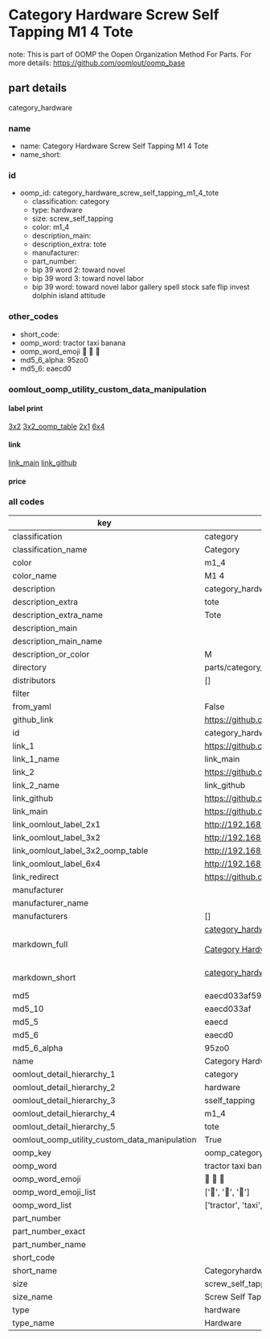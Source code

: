 # Category Hardware Screw Self Tapping M1 4 Tote  

note: This is part of OOMP the Oopen Organization Method For Parts. For more details: https://github.com/oomlout/oomp_base

##  part details
  



category_hardware



### name
* name: Category Hardware Screw Self Tapping M1 4 Tote
* name_short: 
### id
* oomp_id: category_hardware_screw_self_tapping_m1_4_tote
  * classification: category
  * type: hardware
  * size: screw_self_tapping
  * color: m1_4
  * description_main: 
  * description_extra: tote
  * manufacturer: 
  * part_number: 
  * bip 39 word 2: toward novel
  * bip 39 word 3: toward novel labor
  * bip 39 word: toward novel labor gallery spell stock safe flip invest dolphin island attitude

### other_codes
* short_code: 
* oomp_word: tractor taxi banana
* oomp_word_emoji :tractor: :taxi: :banana:
* md5_6_alpha: 95zo0
* md5_6: eaecd0






### oomlout_oomp_utility_custom_data_manipulation
#### label print
[3x2](http://192.168.1.245:1112/?label=oomp%2095zo0)
[3x2_oomp_table](http://192.168.1.108:1112/?label=oomp%2095zo0)
[2x1](http://192.168.1.242:1112/?label=oomp%2095zo0)
[6x4](http://192.168.1.55:1112/?label=oomp%2095zo0)    

#### link

[link_main](https://github.com/oomlout/oomlout_oomp_version_1_messy/tree/main/parts/category_hardware_screw_self_tapping_m1_4_tote) [link_github](https://github.com/oomlout/oomlout_oomp_version_1_messy/tree/main/parts/category_hardware_screw_self_tapping_m1_4_tote)                             

#### price







### all codes 
| key | value |  
| --- | --- |  
| classification | category |  
| classification_name | Category |  
| color | m1_4 |  
| color_name | M1 4 |  
| description | category_hardware |  
| description_extra | tote |  
| description_extra_name | Tote |  
| description_main |  |  
| description_main_name |  |  
| description_or_color | M  |  
| directory | parts/category_hardware_screw_self_tapping_m1_4_tote |  
| distributors | [] |  
| filter |  |  
| from_yaml | False |  
| github_link | https://github.com/oomlout/oomlout_oomp_part_src/tree/main/parts/category_hardware_screw_self_tapping_m1_4_tote |  
| id | category_hardware_screw_self_tapping_m1_4_tote |  
| link_1 | https://github.com/oomlout/oomlout_oomp_version_1_messy/tree/main/parts/category_hardware_screw_self_tapping_m1_4_tote |  
| link_1_name | link_main |  
| link_2 | https://github.com/oomlout/oomlout_oomp_version_1_messy/tree/main/parts/category_hardware_screw_self_tapping_m1_4_tote |  
| link_2_name | link_github |  
| link_github | https://github.com/oomlout/oomlout_oomp_version_1_messy/tree/main/parts/category_hardware_screw_self_tapping_m1_4_tote |  
| link_main | https://github.com/oomlout/oomlout_oomp_version_1_messy/tree/main/parts/category_hardware_screw_self_tapping_m1_4_tote |  
| link_oomlout_label_2x1 | http://192.168.1.242:1112/?label=oomp%2095zo0 |  
| link_oomlout_label_3x2 | http://192.168.1.245:1112/?label=oomp%2095zo0 |  
| link_oomlout_label_3x2_oomp_table | http://192.168.1.108:1112/?label=oomp%2095zo0 |  
| link_oomlout_label_6x4 | http://192.168.1.55:1112/?label=oomp%2095zo0 |  
| link_redirect | https://github.com/oomlout/oomlout_oomp_version_1_messy/tree/main/parts/category_hardware_screw_self_tapping_m1_4_tote |  
| manufacturer |  |  
| manufacturer_name |  |  
| manufacturers | [] |  
| markdown_full | [category_hardware_screw_self_tapping_m1_4_tote](none)<br>[](none)<br>[Category Hardware Screw Self Tapping M1 4 Tote](none)<br><br> |  
| markdown_short | [category_hardware_screw_self_tapping_m1_4_tote](none)<br><br> |  
| md5 | eaecd033af5917c3586895f0f8a5c730 |  
| md5_10 | eaecd033af |  
| md5_5 | eaecd |  
| md5_6 | eaecd0 |  
| md5_6_alpha | 95zo0 |  
| name | Category Hardware Screw Self Tapping M1 4 Tote |  
| oomlout_detail_hierarchy_1 | category |  
| oomlout_detail_hierarchy_2 | hardware |  
| oomlout_detail_hierarchy_3 | sself_tapping |  
| oomlout_detail_hierarchy_4 | m1_4 |  
| oomlout_detail_hierarchy_5 | tote |  
| oomlout_oomp_utility_custom_data_manipulation | True |  
| oomp_key | oomp_category_hardware_screw_self_tapping_m1_4_tote |  
| oomp_word | tractor taxi banana |  
| oomp_word_emoji | :tractor: :taxi: :banana: |  
| oomp_word_emoji_list | [':tractor:', ':taxi:', ':banana:'] |  
| oomp_word_list | ['tractor', 'taxi', 'banana'] |  
| part_number |  |  
| part_number_exact |  |  
| part_number_name |  |  
| short_code |  |  
| short_name | Categoryhardware |  
| size | screw_self_tapping |  
| size_name | Screw Self Tapping |  
| type | hardware |  
| type_name | Hardware |  
